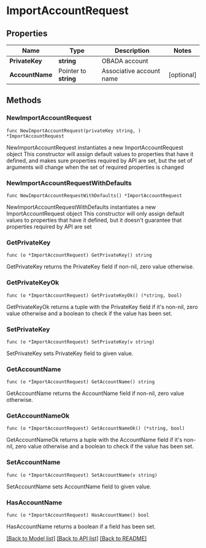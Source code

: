 # ImportAccountRequest

## Properties

Name | Type | Description | Notes
------------ | ------------- | ------------- | -------------
**PrivateKey** | **string** | OBADA account | 
**AccountName** | Pointer to **string** | Associative account name | [optional] 

## Methods

### NewImportAccountRequest

`func NewImportAccountRequest(privateKey string, ) *ImportAccountRequest`

NewImportAccountRequest instantiates a new ImportAccountRequest object
This constructor will assign default values to properties that have it defined,
and makes sure properties required by API are set, but the set of arguments
will change when the set of required properties is changed

### NewImportAccountRequestWithDefaults

`func NewImportAccountRequestWithDefaults() *ImportAccountRequest`

NewImportAccountRequestWithDefaults instantiates a new ImportAccountRequest object
This constructor will only assign default values to properties that have it defined,
but it doesn't guarantee that properties required by API are set

### GetPrivateKey

`func (o *ImportAccountRequest) GetPrivateKey() string`

GetPrivateKey returns the PrivateKey field if non-nil, zero value otherwise.

### GetPrivateKeyOk

`func (o *ImportAccountRequest) GetPrivateKeyOk() (*string, bool)`

GetPrivateKeyOk returns a tuple with the PrivateKey field if it's non-nil, zero value otherwise
and a boolean to check if the value has been set.

### SetPrivateKey

`func (o *ImportAccountRequest) SetPrivateKey(v string)`

SetPrivateKey sets PrivateKey field to given value.


### GetAccountName

`func (o *ImportAccountRequest) GetAccountName() string`

GetAccountName returns the AccountName field if non-nil, zero value otherwise.

### GetAccountNameOk

`func (o *ImportAccountRequest) GetAccountNameOk() (*string, bool)`

GetAccountNameOk returns a tuple with the AccountName field if it's non-nil, zero value otherwise
and a boolean to check if the value has been set.

### SetAccountName

`func (o *ImportAccountRequest) SetAccountName(v string)`

SetAccountName sets AccountName field to given value.

### HasAccountName

`func (o *ImportAccountRequest) HasAccountName() bool`

HasAccountName returns a boolean if a field has been set.


[[Back to Model list]](../README.md#documentation-for-models) [[Back to API list]](../README.md#documentation-for-api-endpoints) [[Back to README]](../README.md)


